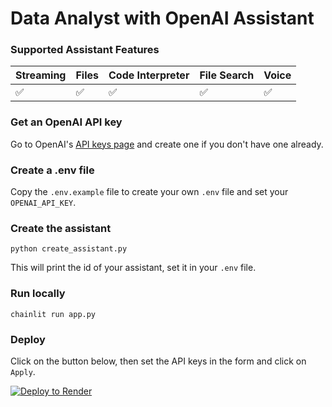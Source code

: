 # Data Analyst with OpenAI Assistant

### Supported Assistant Features

| Streaming | Files | Code Interpreter | File Search | Voice |
| --------- | ----- | ---------------- | ----------- | ----- |
| ✅        | ✅    | ✅               | ✅          | ✅    |

### Get an OpenAI API key

Go to OpenAI's [API keys page](https://platform.openai.com/api-keys) and create one if you don't have one already.

### Create a .env file

Copy the `.env.example` file to create your own `.env` file and set your `OPENAI_API_KEY`.

### Create the assistant

`python create_assistant.py`

This will print the id of your assistant, set it in your `.env` file.

### Run locally

`chainlit run app.py`


### Deploy

Click on the button below, then set the API keys in the form and click on `Apply`.

[![Deploy to Render](https://render.com/images/deploy-to-render-button.svg)](https://render.com/deploy)
